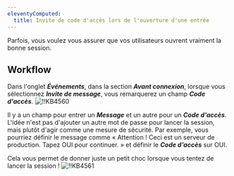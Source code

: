 ```yaml
---
eleventyComputed:
  title: Invite de code d'accès lors de l'ouverture d'une entrée
---
```

Parfois, vous voulez vous assurer que vos utilisateurs ouvrent vraiment la bonne session.

## Workflow

Dans l'onglet ***Événements***, dans la section ***Avant connexion***, lorsque vous sélectionnez ***Invite de message***, vous remarquerez un champ ***Code d'accès***.
![!!KB4560](https://cdnweb.devolutions.net/docs/docs_en_kb_KB4560.png)

Il y a un champ pour entrer un ***Message*** et un autre pour un ***Code d'accès***. L'idée n'est pas d'ajouter un autre mot de passe pour lancer la session, mais plutôt d'agir comme une mesure de sécurité. Par exemple, vous pourriez définir le message comme « Attention ! Ceci est un serveur de production. Tapez OUI pour continuer. » et définir le ***Code d'accès*** sur OUI.

Cela vous permet de donner juste un petit choc lorsque vous tentez de lancer la session !
![!!KB4561](https://cdnweb.devolutions.net/docs/docs_en_kb_KB4561.png)
